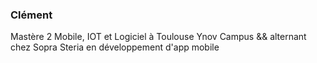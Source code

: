 ### Clément

Mastère 2 Mobile, IOT et Logiciel à Toulouse Ynov Campus && alternant chez Sopra Steria en développement d'app mobile

